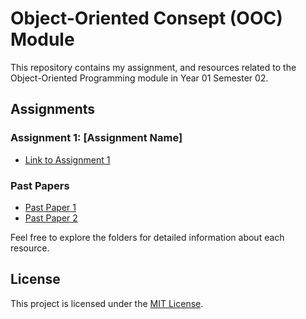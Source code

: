 # Object-Oriented Consept (OOC) Module

This repository contains my assignment, and resources related to the Object-Oriented Programming module in Year 01 Semester 02.

## Assignments

### Assignment 1: [Assignment Name]
- [Link to Assignment 1](assignment1/)

### Past Papers

- [Past Paper 1](past_papers/paper1.pdf)
- [Past Paper 2](past_papers/paper2.pdf)


Feel free to explore the folders for detailed information about each resource.

## License

This project is licensed under the [MIT License](LICENSE).
